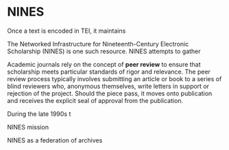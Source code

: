 # NINES

Once a text is encoded in TEI, it maintains

The Networked Infrastructure for Nineteenth-Century Electronic Scholarship (NINES) is one such resource. NINES attempts to gather 

Academic journals rely on the concept of **peer review** to ensure that scholarship meets particular standards of rigor and relevance. The peer review process typically involves submitting an article or book to a series of blind reviewers who, anonymous themselves, write letters in support or rejection of the project. Should the piece pass, it moves onto publication and receives the explicit seal of approval from the publication. 

During the late 1990s t

NINES mission

NINES as a federation of archives